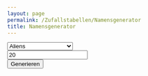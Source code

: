 ```yaml
---
layout: page
permalink: /Zufallstabellen/Namensgenerator
title: Namensgenerator
---
```


<div class="row">
    <div class="col">
        <select id="type" class="form-select">
        <option value="alien">Aliens</option>
        <option value="foederationm">Föderation - männlich</option>
        <option value="foederationw">Föderation - weiblich</option>
        <option value="neuasienm">Neuasien - männlich</option>
        <option value="neuasienw">Neuasien - weiblich</option>
        <option value="konzern">Konzerne</option>
        <option value="planet">Planeten</option>
        <option value="stadt">Städte</option>
        <option value="raumschiff">Raumschiffe</option>
        </select>
    </div>
    <div class="col">
        <input type="text" value="20" id="anzahl" class="form-control"/>
    </div>
    <div class="col">
        <button class="btn btn-yellow" id="generate">Generieren</button>
    </div>
</div>

<div id="namensgenout" class="card p-2 mt-2">
</div>

<script type="text/javascript" src="/assets/js/data_names.js"></script>
<script type="text/javascript" src="/assets/js/zufallstabellen.js"></script>
<script type="text/javascript" src="/assets/js/zufallsgenerator.js"></script>
<script type="text/javascript" src="/assets/js/namensgen.js"></script>
